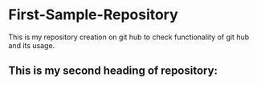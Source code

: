 # First-Sample-Repository
This is my repository creation on git hub to check functionality of git hub and its usage.
## This is my second heading of repository:

